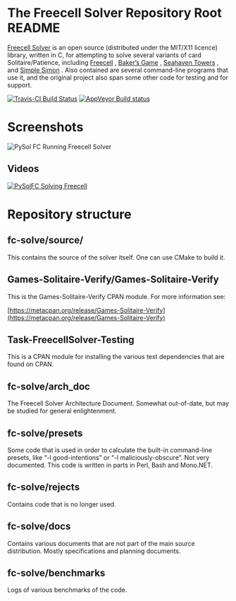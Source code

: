 # The Freecell Solver Repository Root README

[Freecell Solver](http://fc-solve.shlomifish.org/) is an open source
(distributed under the MIT/X11 licence) library, written in C, for attempting
to solve several variants of card Solitaire/Patience, including
[Freecell](http://en.wikipedia.org/wiki/FreeCell) ,
[Baker’s Game](http://en.wikipedia.org/wiki/Baker%27s_Game) ,
[Seahaven Towers](http://en.wikipedia.org/wiki/Seahaven_Towers_%28solitaire%29)
, and
[Simple Simon](http://en.wikipedia.org/wiki/Simple_Simon_%28solitaire) .
Also contained are several command-line programs that use it, and the original
project also span some other code for testing and for support.

[![Travis-CI Build Status](https://travis-ci.org/shlomif/fc-solve.svg?branch=master)](https://travis-ci.org/shlomif/fc-solve)
[![AppVeyor Build status](https://ci.appveyor.com/api/projects/status/ondu214y43paykp5/branch/master?svg=true)](https://ci.appveyor.com/project/shlomif/fc-solve/branch/master)

# Screenshots

![PySol FC Running Freecell Solver](<http://i.imgur.com/thImObN.png>)

## Videos

[![PySolFC Solving Freecell](https://img.youtube.com/vi/hYdqNuX4WJc/0.jpg)](https://www.youtube.com/watch?v=hYdqNuX4WJc)

# Repository structure

## fc-solve/source/

This contains the source of the solver itself. One can use CMake to build it.

## Games-Solitaire-Verify/Games-Solitaire-Verify

This is the Games-Solitaire-Verify CPAN module. For more information see:

[https://metacpan.org/release/Games-Solitaire-Verify](https://metacpan.org/release/Games-Solitaire-Verify)

## Task-FreecellSolver-Testing

This is a CPAN module for installing the various test dependencies that
are found on CPAN.

## fc-solve/arch\_doc

The Freecell Solver Architecture Document. Somewhat out-of-date, but may
be studied for general enlightenment.

## fc-solve/presets

Some code that is used in order to calculate the built-in command-line
presets, like “-l good-intentions” or “-l maliciously-obscure”. Not very
documented. This code is written in parts in Perl, Bash and Mono.NET.

## fc-solve/rejects

Contains code that is no longer used.

## fc-solve/docs

Contains various documents that are not part of the main source distribution.
Mostly specifications and planning documents.

## fc-solve/benchmarks

Logs of various benchmarks of the code.
